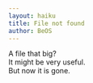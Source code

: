 ```yaml
---
layout: haiku
title: File not found
author: BeOS
---
```

A file that big?<br>
It might be very useful.<br>
But now it is gone.<br>
